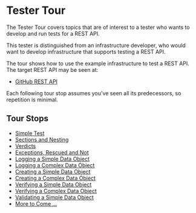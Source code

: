 # Tester Tour

The Tester Tour covers topics that are of interest to a tester who wants to develop and run tests for a REST API.

This tester is distinguished from an infrastructure developer, who would want to develop infrastructure that supports testing a REST API.

The tour shows how to use the example infrastructure to test a REST API.  The target REST API may be seen at:

- [GitHub REST API](https://developer.github.com/v3/)

Each following tour stop assumes you've seen all its predecessors, so repetition is minimal.

## Tour Stops

- [Simple Test](./tester_tour/md_files/Test.md)
- [Sections and Nesting](./tester_tour/md_files/Sections.md)
- [Verdicts](./tester_tour/md_files/Verdicts.md)
- [Exceptions, Rescued and Not](./tester_tour/md_files/Exceptions.md)
- [Logging a Simple Data Object](./tester_tour/md_files/DataLogSimple.md)
- [Logging a Complex Data Object](./tester_tour/md_files/DataLogComplex.md)
- [Creating a Simple Data Object](./tester_tour/md_files/DataNewSimple.md)
- [Creating a Complex Data Object](./tester_tour/md_files/DataNewComplex.md)
- [Verifying a Simple Data Object](./tester_tour/md_files/DataEqualSimple.md)
- [Verifying a Complex Data Object](./tester_tour/md_files/DataEqualComplex.md)
- [Validating a Simple Data Object](./tester_tour/md_files/DataValidSimple.md)
- [More to Come ...](./tester_tour/md_files/MoreToCome.md)
